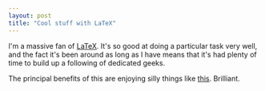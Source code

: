 ```yaml
---
layout: post
title: "Cool stuff with LaTeX"
---
```

I'm a massive fan of [LaTeX](http://www.latex-project.org/). It's so good at doing a particular task very well, and the fact it's been around as long as I have means that it's had plenty of time to build up a following of dedicated geeks.

The principal benefits of this are enjoying silly things like [this](http://hanno-rein.de/archives/349). Brilliant.
